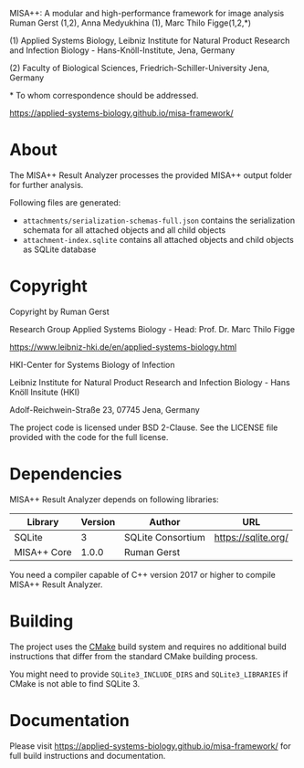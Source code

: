 MISA++: A modular and high-performance framework for image analysis
Ruman Gerst (1,2), Anna Medyukhina (1), Marc Thilo Figge(1,2,\*)

(1) Applied Systems Biology, Leibniz Institute for Natural Product Research and Infection Biology - Hans-Knöll-Institute, Jena, Germany

(2) Faculty of Biological Sciences, Friedrich-Schiller-University Jena, Germany

\* To whom correspondence should be addressed.

https://applied-systems-biology.github.io/misa-framework/

# About
The MISA++ Result Analyzer processes the provided MISA++ output folder for
further analysis.

Following files are generated:

* `attachments/serialization-schemas-full.json` contains the serialization schemata for all attached objects and all child objects
* `attachment-index.sqlite` contains all attached objects and child objects as SQLite database

# Copyright

Copyright by Ruman Gerst

Research Group Applied Systems Biology - Head: Prof. Dr. Marc Thilo Figge

https://www.leibniz-hki.de/en/applied-systems-biology.html

HKI-Center for Systems Biology of Infection

Leibniz Institute for Natural Product Research and Infection Biology - Hans Knöll Insitute (HKI)

Adolf-Reichwein-Straße 23, 07745 Jena, Germany

The project code is licensed under BSD 2-Clause.
See the LICENSE file provided with the code for the full license.

# Dependencies

MISA++ Result Analyzer depends on following libraries:

| Library     | Version | Author            | URL                 |
| ----------- | ------- | ----------------- | ------------------- |
| SQLite      | 3       | SQLite Consortium | https://sqlite.org/ |
| MISA++ Core | 1.0.0   | Ruman Gerst       |                     |

You need a compiler capable of C++ version 2017 or higher to compile MISA++ Result Analyzer.

# Building

The project uses the [CMake](https://cmake.org/) build system and requires no
additional build instructions that differ from the standard CMake building process.

You might need to provide `SQLite3_INCLUDE_DIRS` and `SQLite3_LIBRARIES` if
CMake is not able to find SQLite 3.

# Documentation

Please visit https://applied-systems-biology.github.io/misa-framework/ for full build instructions and documentation.
